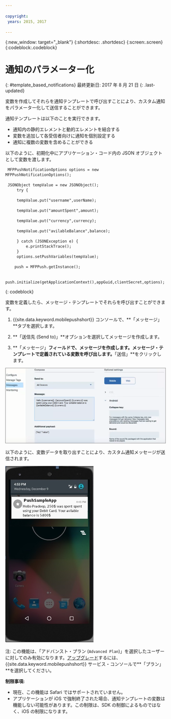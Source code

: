 ```yaml
---

copyright:
 years: 2015, 2017

---
```


{:new_window: target="_blank"}
{:shortdesc: .shortdesc}
{:screen:.screen}
{:codeblock:.codeblock}

# 通知のパラメーター化
{: #template_based_notifications}
最終更新日: 2017 年 8 月 21 日
{: .last-updated}

変数を作成してそれらを通知テンプレートで呼び出すことにより、カスタム通知をパラメーター化して送信することができます。

通知テンプレートは以下のことを実行できます。

 - 通知内の静的エレメントと動的エレメントを結合する
 - 変数を追加して各受信者向けに通知を個別設定する
 - 通知に複数の変数を含めることができる 

以下のように、初期化中にアプリケーション・コード内の JSON オブジェクトとして変数を渡します。

    
   ```
    MFPPushNotificationOptions options = new MFPPushNotificationOptions();

    JSONObject tempValue = new JSONObject();
        try {
        
		tempValue.put("username",userName);
        
        tempValue.put("amountSpent",amount);
		
        tempValue.put("currency",currency);
		
        tempValue.put("avilableBalance",balance);
        
		} catch (JSONException e) {
            e.printStackTrace();
        }
        options.setPushVariables(tempValue); 
	   
	   push = MFPPush.getInstance();

       push.initialize(getApplicationContext(),appGuid,clientSecret,options);
   ```
{: codeblock}


変数を定義したら、メッセージ・テンプレートでそれらを呼び出すことができます。

1. {{site.data.keyword.mobilepushshort}} コンソールで、**「メッセージ」**タブを選択します。

2. **「送信先 (Send to)」**オプションを選択してメッセージを作成します。

2. **「メッセージ」**フィールドで、メッセージを作成します。メッセージ・テンプレートで定義されている変数を呼び出します。**「送信」**をクリックします。

![メッセージ・テンプレート](images/message_template.png)

以下のように、変数データを取り出すことにより、カスタム通知メッセージが送信されます。

![メッセージ例](images/message_template_example.jpg)

注: この機能は、「アドバンスト・プラン (`Advanced Plan`)」を選択したユーザーに対してのみ有効になります。[アップグレード](https://console-tok02-red.cdn.s-bluemix.net/docs/account/change-plan.html#changing)するには、{{site.data.keyword.mobilepushshort}} サービス・コンソールで**「プラン」**を選択してください。

**制限事項:**

 - 現在、この機能は Safari ではサポートされていません。
 - アプリケーションが iOS で強制終了された場合、通知テンプレートの変数は機能しない可能性があります。この制限は、SDK の制御によるものではなく、iOS の制限になります。








